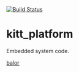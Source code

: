 [![Build Status](https://travis-ci.com/kittcar/kitt_platform.svg?branch=master)](https://travis-ci.com/kittcar/kitt_platform)
# kitt_platform
Embedded system code.

[balor](balor/README.md)
